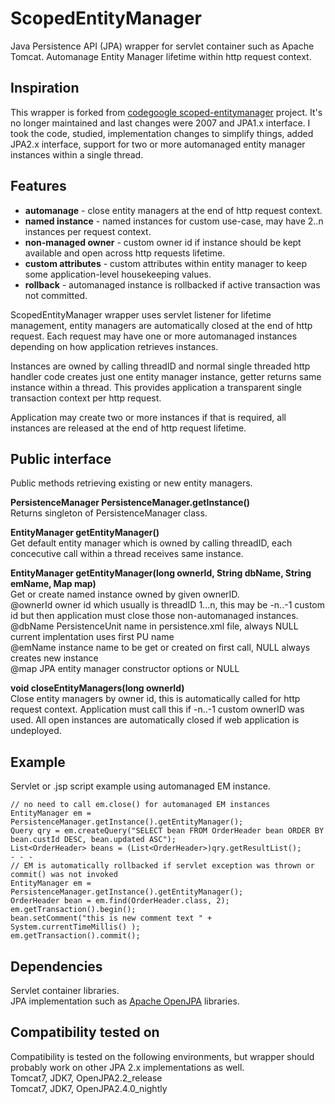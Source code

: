 ScopedEntityManager
===================
Java Persistence API (JPA) wrapper for servlet container such as Apache Tomcat.
Automanage Entity Manager lifetime within http request context.

Inspiration
-----------
This wrapper is forked from [codegoogle scoped-entitymanager](https://code.google.com/p/scoped-entitymanager) project.
It's no longer maintained and last changes were 2007 and JPA1.x interface. I took the code, studied,
implementation changes to simplify things, added JPA2.x interface, support for two or more automanaged
entity manager instances within a single thread.

Features
--------
- **automanage** - close entity managers at the end of http request context.
- **named instance** - named instances for custom use-case, may have 2..n instances per request context.
- **non-managed owner** - custom owner id if instance should be kept available and open across http requests lifetime.
- **custom attributes** - custom attributes within entity manager to keep some application-level housekeeping values.
- **rollback** - automanaged instance is rollbacked if active transaction was not committed.

ScopedEntityManager wrapper uses servlet listener for lifetime management,
entity managers are automatically closed at the end of http request. Each request may
have one or more automanaged instances depending on how application retrieves instances.

Instances are owned by calling threadID and normal single threaded http handler code
creates just one entity manager instance, getter returns same instance within a thread.
This provides application a transparent single transaction context per http request.

Application may create two or more instances if that is required, all instances are
released at the end of http request lifetime.

Public interface
-----------------
Public methods retrieving existing or new entity managers.

**PersistenceManager PersistenceManager.getInstance()**<br/>
Returns singleton of PersistenceManager class.

**EntityManager getEntityManager()**<br/>
Get default entity manager which is owned by calling threadID, each 
concecutive call within a thread receives same instance.

**EntityManager getEntityManager(long ownerId, String dbName, String emName, Map map)**<br/>
Get or create named instance owned by given ownerID.<br/>
@ownerId  owner id which usually is threadID 1...n, this may be -n..-1 custom id but
          then application must close those non-automanaged instances. <br/>
@dbName   PersistenceUnit name in persistence.xml file, always NULL current implentation uses first PU name<br/>
@emName   instance name to be get or created on first call, NULL always creates new instance<br/>
@map      JPA entity manager constructor options or NULL<br/>

**void closeEntityManagers(long ownerId)**<br/>
Close entity managers by owner id, this is automatically called for http request context.
Application must call this if -n..-1 custom ownerID was used. All open instances are
automatically closed if web application is undeployed.

Example
-------
Servlet or .jsp script example using automanaged EM instance.
```
// no need to call em.close() for automanaged EM instances
EntityManager em = PersistenceManager.getInstance().getEntityManager();
Query qry = em.createQuery("SELECT bean FROM OrderHeader bean ORDER BY bean.custId DESC, bean.updated ASC");
List<OrderHeader> beans = (List<OrderHeader>)qry.getResultList();
- - - 
// EM is automatically rollbacked if servlet exception was thrown or commit() was not invoked
EntityManager em = PersistenceManager.getInstance().getEntityManager();
OrderHeader bean = em.find(OrderHeader.class, 2);
em.getTransaction().begin();
bean.setComment("this is new comment text " + System.currentTimeMillis() );
em.getTransaction().commit();
```

Dependencies
------------
Servlet container libraries.<br/>
JPA implementation such as [Apache OpenJPA](http://openjpa.apache.org/) libraries.<br/>

Compatibility tested on
-----------------------
Compatibility is tested on the following environments, but wrapper should probably
work on other JPA 2.x implementations as well.<br/>
Tomcat7, JDK7, OpenJPA2.2_release<br/>
Tomcat7, JDK7, OpenJPA2.4.0_nightly<br/>
